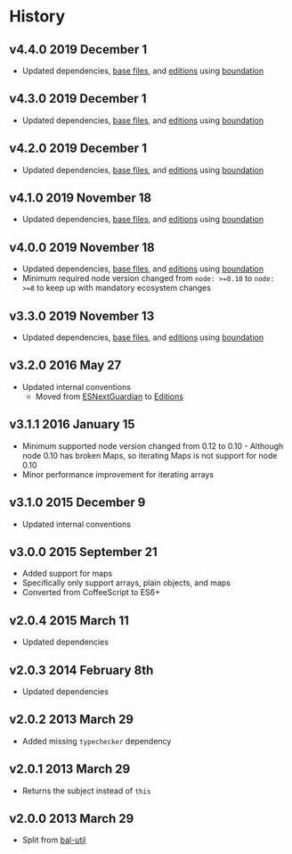 # History

## v4.4.0 2019 December 1

-   Updated dependencies, [base files](https://github.com/bevry/base), and [editions](https://editions.bevry.me) using [boundation](https://github.com/bevry/boundation)

## v4.3.0 2019 December 1

-   Updated dependencies, [base files](https://github.com/bevry/base), and [editions](https://editions.bevry.me) using [boundation](https://github.com/bevry/boundation)

## v4.2.0 2019 December 1

-   Updated dependencies, [base files](https://github.com/bevry/base), and [editions](https://editions.bevry.me) using [boundation](https://github.com/bevry/boundation)

## v4.1.0 2019 November 18

-   Updated dependencies, [base files](https://github.com/bevry/base), and [editions](https://editions.bevry.me) using [boundation](https://github.com/bevry/boundation)

## v4.0.0 2019 November 18

-   Updated dependencies, [base files](https://github.com/bevry/base), and [editions](https://editions.bevry.me) using [boundation](https://github.com/bevry/boundation)
-   Minimum required node version changed from `node: >=0.10` to `node: >=8` to keep up with mandatory ecosystem changes

## v3.3.0 2019 November 13

-   Updated dependencies, [base files](https://github.com/bevry/base), and [editions](https://editions.bevry.me) using [boundation](https://github.com/bevry/boundation)

## v3.2.0 2016 May 27

-   Updated internal conventions
    -   Moved from [ESNextGuardian](https://github.com/bevry/esnextguardian) to [Editions](https://github.com/bevry/editions)

## v3.1.1 2016 January 15

-   Minimum supported node version changed from 0.12 to 0.10 - Although node 0.10 has broken Maps, so iterating Maps is not support for node 0.10
-   Minor performance improvement for iterating arrays

## v3.1.0 2015 December 9

-   Updated internal conventions

## v3.0.0 2015 September 21

-   Added support for maps
-   Specifically only support arrays, plain objects, and maps
-   Converted from CoffeeScript to ES6+

## v2.0.4 2015 March 11

-   Updated dependencies

## v2.0.3 2014 February 8th

-   Updated dependencies

## v2.0.2 2013 March 29

-   Added missing `typechecker` dependency

## v2.0.1 2013 March 29

-   Returns the subject instead of `this`

## v2.0.0 2013 March 29

-   Split from [bal-util](https://github.com/balupton/bal-util)
